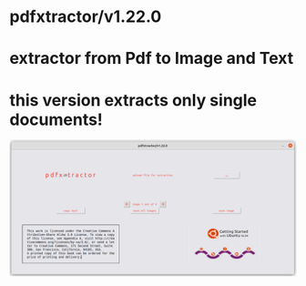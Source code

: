 # pdfxtractor/v1.22.0
# extractor from Pdf to Image and Text 
# this version extracts only single documents!

![](https://github.com/finiunix/pdfx-tractor/blob/main/pdfxtractorRD.png)
